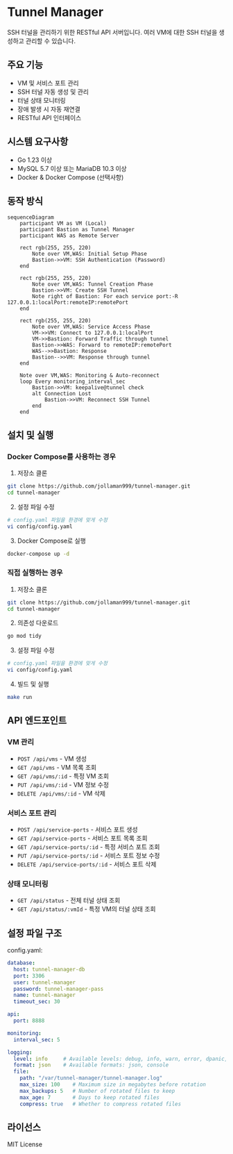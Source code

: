 # Tunnel Manager

SSH 터널을 관리하기 위한 RESTful API 서버입니다. 여러 VM에 대한 SSH 터널을 생성하고 관리할 수 있습니다.

## 주요 기능

- VM 및 서비스 포트 관리
- SSH 터널 자동 생성 및 관리
- 터널 상태 모니터링
- 장애 발생 시 자동 재연결
- RESTful API 인터페이스

## 시스템 요구사항

- Go 1.23 이상
- MySQL 5.7 이상 또는 MariaDB 10.3 이상
- Docker & Docker Compose (선택사항)

## 동작 방식

```mermaid
sequenceDiagram
    participant VM as VM (Local)
    participant Bastion as Tunnel Manager
    participant WAS as Remote Server
    
    rect rgb(255, 255, 220)
        Note over VM,WAS: Initial Setup Phase
        Bastion->>VM: SSH Authentication (Password)
    end

    rect rgb(255, 255, 220)
        Note over VM,WAS: Tunnel Creation Phase
        Bastion->>VM: Create SSH Tunnel
        Note right of Bastion: For each service port:-R 127.0.0.1:localPort:remoteIP:remotePort
    end
    
    rect rgb(255, 255, 220)
        Note over VM,WAS: Service Access Phase
        VM->>VM: Connect to 127.0.0.1:localPort
        VM->>Bastion: Forward Traffic through tunnel
        Bastion->>WAS: Forward to remoteIP:remotePort
        WAS-->>Bastion: Response
        Bastion-->>VM: Response through tunnel
    end

    Note over VM,WAS: Monitoring & Auto-reconnect
    loop Every monitoring_interval_sec
        Bastion->>VM: keepalive@tunnel check
        alt Connection Lost
            Bastion->>VM: Reconnect SSH Tunnel
        end
    end
```

## 설치 및 실행

### Docker Compose를 사용하는 경우

1. 저장소 클론
```bash
git clone https://github.com/jollaman999/tunnel-manager.git
cd tunnel-manager
```

2. 설정 파일 수정
```bash
# config.yaml 파일을 환경에 맞게 수정
vi config/config.yaml
```

3. Docker Compose로 실행
```bash
docker-compose up -d
```

### 직접 실행하는 경우

1. 저장소 클론
```bash
git clone https://github.com/jollaman999/tunnel-manager.git
cd tunnel-manager
```

2. 의존성 다운로드
```bash
go mod tidy
```

3. 설정 파일 수정
```bash
# config.yaml 파일을 환경에 맞게 수정
vi config/config.yaml
```

4. 빌드 및 실행
```bash
make run
```

## API 엔드포인트

### VM 관리
- `POST /api/vms` - VM 생성
- `GET /api/vms` - VM 목록 조회
- `GET /api/vms/:id` - 특정 VM 조회
- `PUT /api/vms/:id` - VM 정보 수정
- `DELETE /api/vms/:id` - VM 삭제

### 서비스 포트 관리
- `POST /api/service-ports` - 서비스 포트 생성
- `GET /api/service-ports` - 서비스 포트 목록 조회
- `GET /api/service-ports/:id` - 특정 서비스 포트 조회
- `PUT /api/service-ports/:id` - 서비스 포트 정보 수정
- `DELETE /api/service-ports/:id` - 서비스 포트 삭제

### 상태 모니터링
- `GET /api/status` - 전체 터널 상태 조회
- `GET /api/status/:vmId` - 특정 VM의 터널 상태 조회

## 설정 파일 구조

config.yaml:
```yaml
database:
  host: tunnel-manager-db
  port: 3306
  user: tunnel-manager
  password: tunnel-manager-pass
  name: tunnel-manager
  timeout_sec: 30

api:
  port: 8888

monitoring:
  interval_sec: 5

logging:
  level: info     # Available levels: debug, info, warn, error, dpanic, panic, fatal
  format: json    # Available formats: json, console
  file:
    path: "/var/tunnel-manager/tunnel-manager.log"
    max_size: 100    # Maximum size in megabytes before rotation
    max_backups: 5   # Number of rotated files to keep
    max_age: 7       # Days to keep rotated files
    compress: true   # Whether to compress rotated files
```

## 라이선스

MIT License
